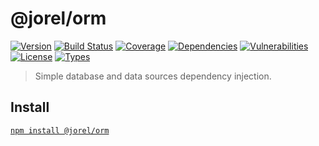 # @jorel/orm

[![Version](https://img.shields.io/npm/v/@jorel/orm.svg)](https://www.npmjs.com/package/@jorel/orm)
[![Build Status](https://img.shields.io/travis/rafamel/riseup/master.svg)](https://travis-ci.org/rafamel/riseup)
[![Coverage](https://img.shields.io/coveralls/rafamel/riseup/master.svg)](https://coveralls.io/github/rafamel/riseup)
[![Dependencies](https://img.shields.io/david/rafamel/riseup.svg?path=packages%2Form)](https://david-dm.org/rafamel/riseup?path=packages%2Form)
[![Vulnerabilities](https://img.shields.io/snyk/vulnerabilities/npm/@jorel/orm.svg)](https://snyk.io/test/npm/@jorel/orm)
[![License](https://img.shields.io/github/license/rafamel/riseup.svg)](https://github.com/rafamel/riseup/blob/master/LICENSE)
[![Types](https://img.shields.io/npm/types/@jorel/orm.svg)](https://www.npmjs.com/package/@jorel/orm)

> Simple database and data sources dependency injection.

## Install

[`npm install @jorel/orm`](https://www.npmjs.com/package/@jorel/orm)
